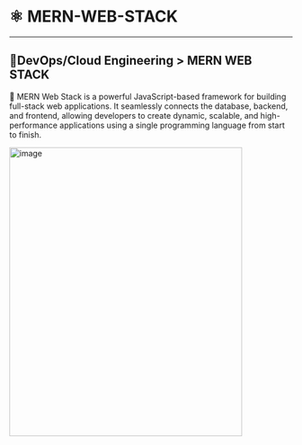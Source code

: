 # ⚛ MERN-WEB-STACK
---
## 🎯**DevOps/Cloud Engineering > MERN WEB STACK**
📌 MERN Web Stack is a powerful JavaScript-based framework for building full-stack web applications. It seamlessly connects the database, backend, and frontend, allowing developers to create dynamic, scalable, and high-performance applications using a single programming language from start to finish.

<img width="414" height="514" alt="image" src="https://github.com/user-attachments/assets/8d746ef7-f734-47ac-a2b3-f0f48b39237e" />


